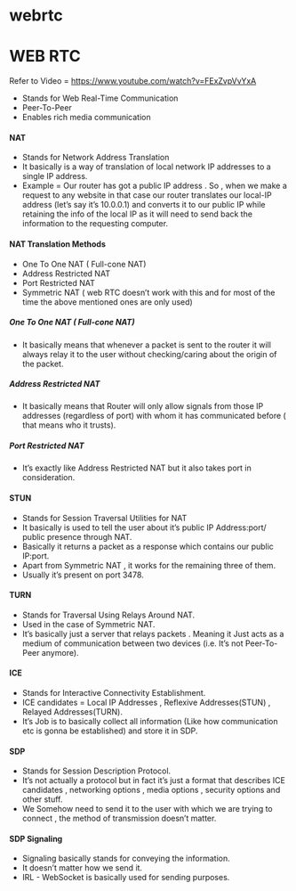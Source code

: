 # webrtc
# WEB RTC
Refer to Video = https://www.youtube.com/watch?v=FExZvpVvYxA

- Stands for Web Real-Time Communication
- Peer-To-Peer
- Enables rich media communication

#### NAT
- Stands for Network Address Translation
- It basically is a way of translation of local network IP addresses to a single IP address.
- Example = Our router has got a public IP address . So , when we make a request to any website in that case our router translates our local-IP address (let’s say it’s 10.0.0.1) and converts it to our public IP while retaining the info of the local IP as it will need to send back the information to the requesting computer.

#### NAT Translation Methods
- One To One NAT ( Full-cone NAT)
- Address Restricted NAT
- Port Restricted NAT
- Symmetric NAT ( web RTC doesn’t work with this and for most of the time the above mentioned ones are only used)


##### One To One NAT ( Full-cone NAT)
- It basically means that whenever a packet is sent to the router it will always relay it to the user without checking/caring about the origin of the packet.
##### Address Restricted NAT
- It basically means that Router will only allow signals from those IP addresses (regardless of port) with whom it has communicated before ( that means who it trusts).
##### Port Restricted NAT
- It’s exactly like Address Restricted NAT but it also takes port in consideration.


#### STUN
- Stands for Session Traversal Utilities for NAT
- It basically is used to tell the user about it’s public IP Address:port/ public presence through NAT.
- Basically it returns a packet as a response which contains our public IP:port.
- Apart from Symmetric NAT , it works for the remaining three of them.
- Usually it’s present on port 3478.

#### TURN
- Stands for Traversal Using Relays Around NAT.
- Used in the case of Symmetric NAT.
- It’s basically just a server that relays packets . Meaning it Just acts as a medium of communication between two devices (i.e. It’s not Peer-To-Peer anymore).

#### ICE
- Stands for Interactive Connectivity Establishment.
- ICE candidates = Local IP Addresses , Reflexive Addresses(STUN) , Relayed Addresses(TURN).
- It’s Job is to basically collect all information (Like how communication etc is gonna be established) and store it in SDP.

#### SDP
- Stands for Session Description Protocol.
- It’s not actually a protocol but in fact it’s just a format that  describes ICE candidates , networking options , media options , security options and other stuff.
- We Somehow need to send it to the user with which we are trying to connect , the method of transmission doesn’t matter.

#### SDP Signaling
- Signaling basically stands for conveying the information.
- It doesn’t matter how we send it.
- IRL - WebSocket is basically used for sending purposes.

